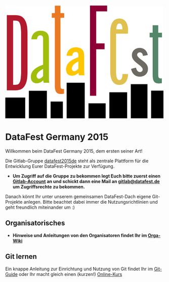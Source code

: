 ![DataFest](img/Datafest_small.png)

# DataFest Germany 2015
Willkommen beim DataFest Germany 2015, dem ersten seiner Art!

Die Gitlab-Gruppe [datafest2015de](https://gitlab.com/groups/datafest15de) steht 
als zentrale Plattform für die Entwicklung Eurer DataFest-Projekte zur Verfügung.

- **Um Zugriff auf die Gruppe zu bekommen legt Euch bitte zuerst einen
[Gitlab-Account](https://gitlab.com/users/sign_in) an und schickt dann eine Mail
an gitlab@datafest.de um Zugriffsrechte zu bekommen.**

Danach könnt Ihr unter unserem gemeinsamen DataFest-Dach eigene Git-Projekte 
anlegen. Bitte beachtet dabei immer die Nutzungsrichtlinien und geht freundlich 
miteinander um :) 

## Organisatorisches
- **Hinweise und Anleitungen von den Organisatoren findet Ihr im 
[Orga-Wiki](https://gitlab.com/datafest15de/orga/wikis/home)**

## Git lernen
Ein knappe Anleitung zur Einrichtung und Nutzung von Git findet Ihr im 
[Git-Guide](http://rogerdudler.github.io/git-guide/index.de.html) oder Ihr macht
gleich einen (kurzen!) [Online-Kurs](https://try.github.io/)